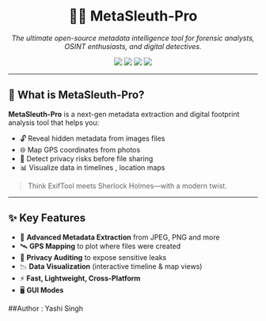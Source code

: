 <h1 align="center">🕵️‍♀️ MetaSleuth-Pro</h1>
<p align="center">
  <i>The ultimate open-source metadata intelligence tool for forensic analysts, OSINT enthusiasts, and digital detectives.</i>
</p>

<p align="center">
  <img src="https://img.shields.io/badge/License-MIT-blue.svg">
  <img src="https://img.shields.io/github/stars/yourusername/MetaSleuth-Pro?style=social">
  <img src="https://img.shields.io/github/issues/yourusername/MetaSleuth-Pro">
  <img src="https://img.shields.io/github/last-commit/yourusername/MetaSleuth-Pro">
</p>

---

## 🚨 What is MetaSleuth-Pro?

**MetaSleuth-Pro** is a next-gen metadata extraction and digital footprint analysis tool that helps you:

- 🔓 Reveal hidden metadata from images files
- 🌐 Map GPS coordinates from photos
- 🧠 Detect privacy risks before file sharing  
- 📊 Visualize data in timelines , location maps   

> Think ExifTool meets Sherlock Holmes—with a modern twist.

---

## ✨ Key Features

- 🧬 **Advanced Metadata Extraction** from JPEG, PNG and more  
- 🛰 **GPS Mapping** to plot where files were created  
- 🔐 **Privacy Auditing** to expose sensitive leaks  
- 📉 **Data Visualization** (interactive timeline & map views)  
- ⚡ **Fast, Lightweight, Cross-Platform**  
- 🖥 **GUI Modes**  

##Author : Yashi Singh

